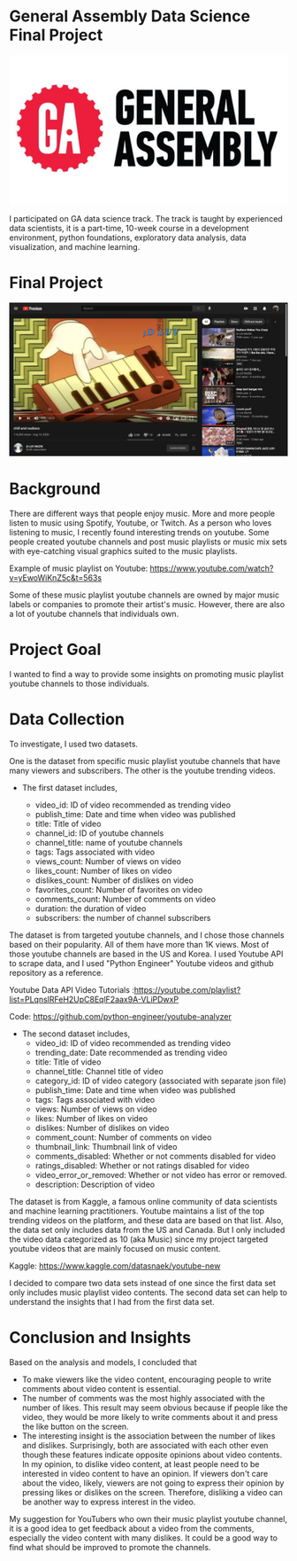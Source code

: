 # General Assembly Data Science Final Project

![](images/GA.jpeg)

I participated on GA data science track. The track is taught by experienced data scientists, it is a part-time, 10-week course in a development environment, python foundations, exploratory data analysis, data visualization, and machine learning.  


# Final Project 

![](images/Youtube.png)

# Background
There are different ways that people enjoy music. More and more people listen to music using Spotify, Youtube, or Twitch. As a person who loves listening to music, I recently found interesting trends on youtube. Some people created youtube channels and post music playlists or music mix sets with eye-catching visual graphics suited to the music playlists.

Example of music playlist on Youtube: https://www.youtube.com/watch?v=yEwoWiKnZ5c&t=563s

Some of these music playlist youtube channels are owned by major music labels or companies to promote their artist's music. However, there are also a lot of youtube channels that individuals own.

# Project Goal
I wanted to find a way to provide some insights on promoting music playlist youtube channels to those individuals.


# Data Collection 

To investigate, I used two datasets.

One is the dataset from specific music playlist youtube channels that have many viewers and subscribers. The other is the youtube trending videos. 

* The first dataset includes, 

  - video_id: ID of video recommended as trending video
  - publish_time: Date and time when video was published
  - title: Title of video
  - channel_id: ID of youtube channels 
  - channel_title: name of youtube channels
  - tags: Tags associated with video
  - views_count: Number of views on video
  - likes_count: Number of likes on video
  - dislikes_count: Number of dislikes on video
  - favorites_count: Number of favorites on video
  - comments_count: Number of comments on video
  - duration: the duration of video
  - subscribers: the number of channel subscribers 

The dataset is from targeted youtube channels, and I chose those channels based on their popularity. All of them have more than 1K views. Most of those youtube channels are based in the US and Korea. I used Youtube API to scrape data, and I used "Python Engineer" Youtube videos and github repository as a reference. 

Youtube Data API Video Tutorials :https://youtube.com/playlist?list=PLqnslRFeH2UpC8EqlF2aax9A-VLiPDwxP

Code: https://github.com/python-engineer/youtube-analyzer

* The second dataset includes, 
  - video_id: ID of video recommended as trending video
  - trending_date: Date recommended as trending video
  - title: Title of video
  - channel_title: Channel title of video
  - category_id: ID of video category (associated with separate json file)
  - publish_time: Date and time when video was published
  - tags: Tags associated with video
  - views: Number of views on video
  - likes: Number of likes on video
  - dislikes: Number of dislikes on video
  - comment_count: Number of comments on video
  - thumbnail_link: Thumbnail link of video
  - comments_disabled: Whether or not comments disabled for video
  - ratings_disabled: Whether or not ratings disabled for video
  - video_error_or_removed: Whether or not video has error or removed.
  - description: Description of video

The dataset is from Kaggle, a famous online community of data scientists and machine learning practitioners. Youtube maintains a list of the top trending videos on the platform, and these data are based on that list. Also, the data set only includes data from the US and Canada. But I only included the video data categorized as 10 (aka Music) since my project targeted youtube videos that are mainly focused on music content. 

Kaggle: https://www.kaggle.com/datasnaek/youtube-new

I decided to compare two data sets instead of one since the first data set only includes music playlist video contents.  The second data set can help to understand the insights that I had from the first data set. 

# Conclusion and Insights 
Based on the analysis and models, I concluded that

* To make viewers like the video content, encouraging people to write comments about video content is essential.
* The number of comments was the most highly associated with the number of likes. This result may seem obvious
because if people like the video, they would be more likely to write comments about it
and press the like button on the screen.
* The interesting insight is the association between the number of likes and dislikes.
Surprisingly, both are associated with each other even though these features indicate opposite opinions about video contents. In my opinion, to dislike video content, at least people need to be interested in video content to have an opinion. If viewers don't care about the video, likely, viewers are not going to express their opinion by pressing likes or dislikes on the screen. Therefore, disliking a video can be another way to express interest in the video.

My suggestion for YouTubers who own their music playlist youtube channel, it is a good idea to get feedback about a video from the comments, especially the video content with many dislikes. It could be a good way to find what should be improved to promote the channels.
